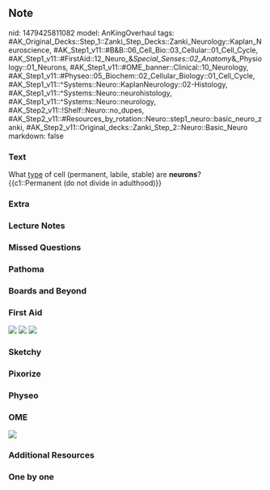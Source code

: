 ## Note
nid: 1479425811082
model: AnKingOverhaul
tags: #AK_Original_Decks::Step_1::Zanki_Step_Decks::Zanki_Neurology::Kaplan_Neuroscience, #AK_Step1_v11::#B&B::06_Cell_Bio::03_Cellular::01_Cell_Cycle, #AK_Step1_v11::#FirstAid::12_Neuro_&_Special_Senses::02_Anatomy_&_Physiology::01_Neurons, #AK_Step1_v11::#OME_banner::Clinical::10_Neurology, #AK_Step1_v11::#Physeo::05_Biochem::02_Cellular_Biology::01_Cell_Cycle, #AK_Step1_v11::^Systems::Neuro::KaplanNeurology::02-Histology, #AK_Step1_v11::^Systems::Neuro::neurohistology, #AK_Step1_v11::^Systems::Neuro::neurology, #AK_Step2_v11::!Shelf::Neuro::no_dupes, #AK_Step2_v11::#Resources_by_rotation::Neuro::step1_neuro::basic_neuro_zanki, #AK_Step2_v11::Original_decks::Zanki_Step_2::Neuro::Basic_Neuro
markdown: false

### Text
<div>
  What <u>type</u> of cell (permanent, labile, stable) are
  <b>neurons</b>?
</div>
<div>
  {{c1::Permanent (do not divide in adulthood)}}
</div>

### Extra


### Lecture Notes


### Missed Questions


### Pathoma


### Boards and Beyond


### First Aid
<img src="tmpklvUs_.png"> <img src="tmpSlDXY3.png"> <img src=
"tmpYjvCIi.png">

### Sketchy


### Pixorize


### Physeo


### OME
<div class="ome-widget">
  <a href=
  "https://onlinemeded.org/spa/neurology?ref=anki"><img src="_OME_AnkiFlashcards_Topic_6.png"></a>
</div>

### Additional Resources


### One by one

